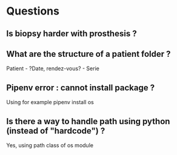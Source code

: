 # Questions

## Is biopsy harder with prosthesis ?

## What are the structure of a patient folder ?
Patient - ?Date, rendez-vous? - Serie

## Pipenv error : cannot install package ?
Using for example pipenv install os

## Is there a way to handle path using python (instead of "hardcode") ?
Yes, using path class of os module
